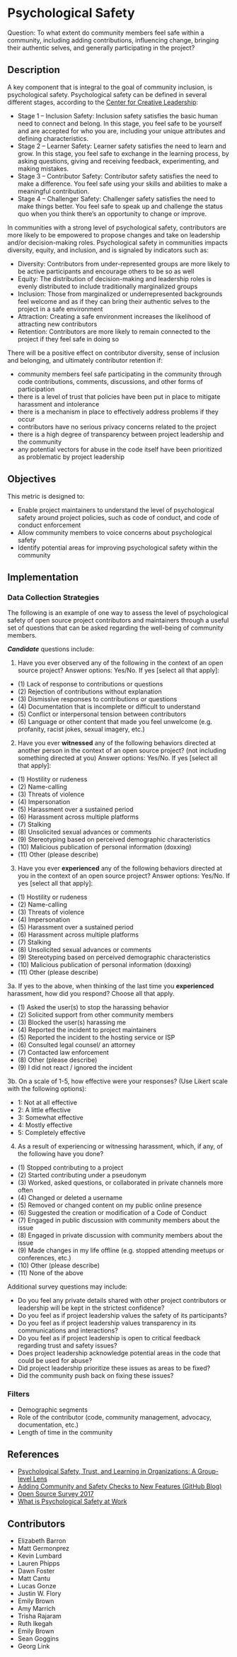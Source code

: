 # Psychological Safety

Question: To what extent do community members feel safe within a community, including adding contributions, influencing change, bringing their authentic selves, and generally participating in the project?

## Description

A key component that is integral to the goal of community inclusion, is psychological safety. Psychological safety can be defined in several different stages, according to the [Center for Creative Leadership](https://www.ccl.org/articles/leading-effectively-articles/what-is-psychological-safety-at-work/):

* Stage 1 – Inclusion Safety: Inclusion safety satisfies the basic human need to connect and belong. In this stage, you feel safe to be yourself and are accepted for who you are, including your unique attributes and defining characteristics.
* Stage 2 – Learner Safety: Learner safety satisfies the need to learn and grow. In this stage, you feel safe to exchange in the learning process, by asking questions, giving and receiving feedback, experimenting, and making mistakes.
* Stage 3 – Contributor Safety: Contributor safety satisfies the need to make a difference. You feel safe using your skills and abilities to make a meaningful contribution.
* Stage 4 – Challenger Safety: Challenger safety satisfies the need to make things better. You feel safe to speak up and challenge the status quo when you think there’s an opportunity to change or improve.

In communities with a strong level of psychological safety, contributors are more likely to be empowered to propose changes and take on leadership and/or decision-making roles. Psychological safety in communities impacts diversity, equity, and inclusion, and is signaled by indicators such as:

* Diversity: Contributors from under-represented groups are more likely to be active participants and encourage others to be so as well
* Equity: The distribution of decision-making and leadership roles is evenly distributed to include traditionally marginalized groups
* Inclusion: Those from marginalized or underrepresented backgrounds feel welcome and as if they can bring their authentic selves to the project in a safe environment
* Attraction: Creating a safe environment increases the likelihood of attracting new contributors
* Retention: Contributors are more likely to remain connected to the project if they feel safe in doing so

There will be a positive effect on contributor diversity, sense of inclusion and belonging, and ultimately contributor retention if:

* community members feel safe participating in the community through code contributions, comments, discussions, and other forms of participation
* there is a level of trust that policies have been put in place to mitigate harassment and intolerance
* there is a mechanism in place to effectively address problems if they occur
* contributors have no serious privacy concerns related to the project
* there is a high degree of transparency between project leadership and the community
* any potential vectors for abuse in the code itself have been prioritized as problematic by project leadership

## Objectives

This metric is designed to:

* Enable project maintainers to understand the level of psychological safety around project policies, such as code of conduct, and code of conduct enforcement
* Allow community members to voice concerns about psychological safety
* Identify potential areas for improving psychological safety within the community

## Implementation

### Data Collection Strategies

The following is an example of one way to assess the level of psychological safety of open source project contributors and maintainers through a useful set of questions that can be asked regarding the well-being of community members.

_**Candidate**_ questions include:

1. Have you ever observed any of the following in the context of an open source project?
Answer options: Yes/No. If yes [select all that apply]: 
- (1) Lack of response to contributions or questions
- (2) Rejection of contributions without explanation
- (3) Dismissive responses to contributions or questions
- (4) Documentation that is incomplete or difficult to understand
- (5) Conflict or interpersonal tension between contributors
- (6) Language or other content that made you feel unwelcome (e.g. profanity, racist jokes, sexual imagery, etc.)

2. Have you ever **witnessed** any of the following behaviors directed at another person in the context of an open source project? (not including something directed at you) 
Answer options: Yes/No. If yes [select all that apply]:  
- (1) Hostility or rudeness
- (2) Name-calling
- (3) Threats of violence
- (4) Impersonation
- (5) Harassment over a sustained period
- (6) Harassment across multiple platforms
- (7) Stalking
- (8) Unsolicited sexual advances or comments
- (9) Stereotyping based on perceived demographic characteristics
- (10) Malicious publication of personal information (doxxing)
- (11) Other (please describe)
 
3. Have you ever **experienced** any of the following behaviors directed at you in the context of an open source project? 
Answer options: Yes/No. If yes [select all that apply]: 
- (1) Hostility or rudeness 
- (2) Name-calling 
- (3) Threats of violence
- (4) Impersonation
- (5) Harassment over a sustained period
- (6) Harassment across multiple platforms
- (7) Stalking
- (8) Unsolicited sexual advances or comments
- (9) Stereotyping based on perceived demographic characteristics
- (10) Malicious publication of personal information (doxxing)
- (11) Other (please describe)
 
3a. If yes to the above, when thinking of the last time you **experienced** harassment, how did you respond? Choose all that apply.
- (1) Asked the user(s) to stop the harassing behavior
- (2) Solicited support from other community members
- (3) Blocked the user(s) harassing me
- (4) Reported the incident to project maintainers
- (5) Reported the incident to the hosting service or ISP
- (6) Consulted legal counsel/ an attorney
- (7) Contacted law enforcement
- (8) Other (please describe)
- (9) I did not react / ignored the incident

3b. On a scale of 1-5, how effective were your responses? (Use Likert scale with the following options):
- 1: Not at all effective
- 2: A little effective
- 3: Somewhat effective
- 4: Mostly effective
- 5: Completely effective
 
4. As a result of experiencing or witnessing harassment, which, if any, of the following have you done?
- (1) Stopped contributing to a project
- (2) Started contributing under a pseudonym
- (3) Worked, asked questions, or collaborated in private channels more often
- (4) Changed or deleted a username
- (5) Removed or changed content on my public online presence
- (6) Suggested the creation or modification of a Code of Conduct
- (7) Engaged in public discussion with community members about the issue
- (8) Engaged in private discussion with community members about the issue
- (9) Made changes in my life offline (e.g. stopped attending meetups or conferences, etc.)
- (10) Other (please describe)
- (11) None of the above

Additional survey questions may include:

- Do you feel any private details shared with other project contributors or leadership will be kept in the strictest confidence?
- Do you feel as if project leadership values the safety of its participants?
- Do you feel as if project leadership values transparency in its communications and interactions?
- Do you feel as if project leadership is open to critical feedback regarding trust and safety issues?
- Does project leadership acknowledge potential areas in the code that could be used for abuse?
- Did project leadership prioritize these issues as areas to be fixed?
- Did the community push back on fixing these issues?

### Filters
* Demographic segments
* Role of the contributor (code, community management, advocacy, documentation, etc.)
* Length of time in the community

## References

* [Psychological Safety, Trust, and Learning in Organizations: A Group-level Lens](https://www.researchgate.net/publication/268328210_Psychological_Safety_Trust_and_Learning_in_Organizations_A_Group-level_Lens)
* [Adding Community and Safety Checks to New Features (GitHub Blog)](https://github.blog/2017-01-31-community-and-safety-feature-reviews/)
* [Open Source Survey 2017](https://opensourcesurvey.org/2017/)
* [What is Psychological Safety at Work](https://www.ccl.org/articles/leading-effectively-articles/what-is-psychological-safety-at-work/)

## Contributors
* Elizabeth Barron
* Matt Germonprez
* Kevin Lumbard
* Lauren Phipps
* Dawn Foster
* Matt Cantu
* Lucas Gonze
* Justin W. Flory
* Emily Brown
* Amy Marrich
* Trisha Rajaram
* Ruth Ikegah
* Emily Brown
* Sean Goggins
* Georg Link
